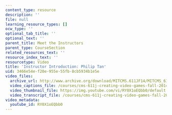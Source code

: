 ```yaml
---
content_type: resource
description: ''
file: null
learning_resource_types: []
ocw_type: ''
optional_tab_title: ''
optional_text: ''
parent_title: Meet the Instructors
parent_type: CourseSection
related_resources_text: ''
resource_index_text: ''
resourcetype: Video
title: 'Instructor Introduction: Philip Tan'
uid: 3466e54e-f20e-955e-55fb-8cb5934b1e5e
video_files:
  archive_url: http://www.archive.org/download/MITCMS.611JF14/MITCMS_611JF14_Philip_Intro_300k.mp4
  video_captions_file: /courses/cms-611j-creating-video-games-fall-2014/6ca9810fa02a535fbec105a3c82318bb_RY0X1oEQbb0.vtt
  video_thumbnail_file: https://img.youtube.com/vi/RY0X1oEQbb0/default.jpg
  video_transcript_file: /courses/cms-611j-creating-video-games-fall-2014/6c7a56456670fc1afc346fc49f27a574_RY0X1oEQbb0.pdf
video_metadata:
  youtube_id: RY0X1oEQbb0
---
```

